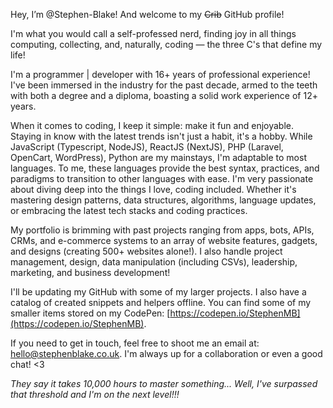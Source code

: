Hey, I’m @Stephen-Blake! And welcome to my ~~Crib~~ GitHub profile!

I'm what you would call a self-professed nerd, finding joy in all things computing, collecting, and, naturally, coding — the three C's that define my life!

I'm a programmer | developer with 16+ years of professional experience! I've been immersed in the industry for the past decade, armed to the teeth with both a degree and a diploma, boasting a solid work experience of 12+ years.

When it comes to coding, I keep it simple: make it fun and enjoyable. Staying in know with the latest trends isn't just a habit, it's a hobby. While JavaScript (Typescript, NodeJS), ReactJS (NextJS), PHP (Laravel, OpenCart, WordPress), Python are my mainstays, I'm adaptable to most languages. To me, these languages provide the best syntax, practices, and paradigms to transition to other languages with ease.
I'm very passionate about diving deep into the things I love, coding included. Whether it's mastering design patterns, data structures, algorithms, language updates, or embracing the latest tech stacks and coding practices.

My portfolio is brimming with past projects ranging from apps, bots, APIs, CRMs, and e-commerce systems to an array of website features, gadgets, and designs (creating 500+ websites alone!). I also handle project management, design, data manipulation (including CSVs), leadership, marketing, and business development!

I'll be updating my GitHub with some of my larger projects. I also have a catalog of created snippets and helpers offline. You can find some of my smaller items stored on my CodePen: [https://codepen.io/StephenMB](https://codepen.io/StephenMB).

If you need to get in touch, feel free to shoot me an email at: hello@stephenblake.co.uk. 
I'm always up for a collaboration or even a good chat! <3

*They say it takes 10,000 hours to master something... Well, I've surpassed that threshold and I'm on the next level!!!*
